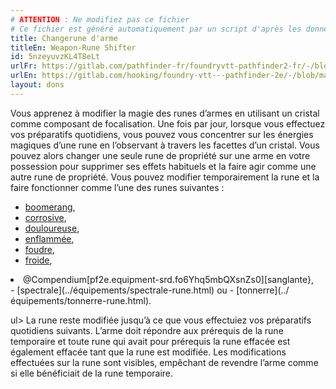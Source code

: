 ```yaml
---
# ATTENTION : Ne modifiez pas ce fichier
# Ce fichier est généré automatiquement par un script d'après les données du module Foundry VTT officiel et de sa traduction
title: Changerune d'arme
titleEn: Weapon-Rune Shifter
id: 5nzeyuvzKL4T8eLt
urlFr: https://gitlab.com/pathfinder-fr/foundryvtt-pathfinder2-fr/-/blob/master/data/feats/5nzeyuvzKL4T8eLt.htm
urlEn: https://gitlab.com/hooking/foundry-vtt---pathfinder-2e/-/blob/master/packs/data/feats.db/weapon-rune-shifter.json
layout: dons
---
```

Vous apprenez à modifier la magie des runes d’armes en utilisant un cristal comme composant de focalisation. Une fois par jour, lorsque vous effectuez vos préparatifs quotidiens, vous pouvez vous concentrer sur les énergies magiques d’une rune en l’observant à travers les facettes d’un cristal. Vous pouvez alors changer une seule rune de propriété sur une arme en votre possession pour supprimer ses effets habituels et la faire agir comme une autre rune de propriété. Vous pouvez modifier temporairement la rune et la faire fonctionner comme l’une des runes suivantes :

- [boomerang](../équipements/boomerang-rune.html),
- [corrosive](../équipements/corrosive-rune.html),
- [douloureuse](../équipements/douloureuse-rune.html),
- [enflammée](../équipements/enflammée-rune.html),
- [foudre](../équipements/foudre-rune.html),</Li>
- [froide](../équipements/froid-rune.html),</Li>
<Li>@Compendium[pf2e.equipment-srd.fo6Yhq5mbQXsnZs0][sanglante},</Li>
- [spectrale](../équipements/spectrale-rune.html) ou
- [tonnerre](../équipements/tonnerre-rune.html).

ul>
La rune reste modifiée jusqu’à ce que vous effectuiez vos préparatifs quotidiens suivants. L’arme doit répondre aux prérequis de la rune temporaire et toute rune qui avait pour prérequis la rune effacée est également effacée tant que la rune est modifiée. Les modifications effectuées sur la rune sont visibles, empêchant de revendre l’arme comme si elle bénéficiait de la rune temporaire.
